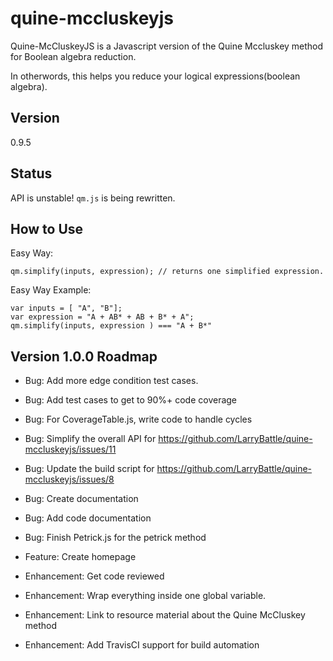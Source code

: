 quine-mccluskeyjs
=================

Quine-McCluskeyJS is a Javascript version of the Quine Mccluskey method for Boolean algebra reduction. 

In otherwords, this helps you reduce your logical expressions(boolean algebra).
## Version ##
0.9.5

## Status ##
API is unstable! `qm.js` is being rewritten.

## How to Use ##

Easy Way:

    qm.simplify(inputs, expression); // returns one simplified expression.

Easy Way Example:

    var inputs = [ "A", "B"];
    var expression = "A + AB* + AB + B* + A";
    qm.simplify(inputs, expression ) === "A + B*"

## Version 1.0.0 Roadmap ##

- Bug: Add more edge condition test cases.
- Bug: Add test cases to get to 90%+ code coverage
- Bug: For CoverageTable.js, write code to handle cycles
- Bug: Simplify the overall API for https://github.com/LarryBattle/quine-mccluskeyjs/issues/11
- Bug: Update the build script for https://github.com/LarryBattle/quine-mccluskeyjs/issues/8
- Bug: Create documentation
- Bug: Add code documentation
- Bug: Finish Petrick.js for the petrick method

- Feature: Create homepage

- Enhancement: Get code reviewed
- Enhancement: Wrap everything inside one global variable.
- Enhancement: Link to resource material about the Quine McCluskey method
- Enhancement: Add TravisCI support for build automation
